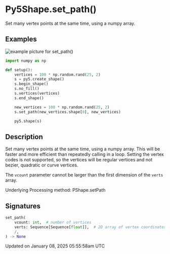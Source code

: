 # Py5Shape.set_path()

Set many vertex points at the same time, using a numpy array.

## Examples

<div class="example-table">

<div class="example-row"><div class="example-cell-image">

![example picture for set_path()](/images/reference/Py5Shape_set_path_0.png)

</div><div class="example-cell-code">

```python
import numpy as np

def setup():
    vertices = 100 * np.random.rand(25, 2)
    s = py5.create_shape()
    s.begin_shape()
    s.no_fill()
    s.vertices(vertices)
    s.end_shape()

    new_vertices = 100 * np.random.rand(25, 2)
    s.set_path(new_vertices.shape[0], new_vertices)

    py5.shape(s)
```

</div></div>

</div>

## Description

Set many vertex points at the same time, using a numpy array. This will be faster and more efficient than repeatedly calling [](py5shape_set_vertex) in a loop. Setting the vertex codes is not supported, so the vertices will be regular vertices and not bezier, quadratic or curve vertices.

The `vcount` parameter cannot be larger than the first dimension of the `verts` array.

Underlying Processing method: PShape.setPath

## Signatures

```python
set_path(
    vcount: int,  # number of vertices
    verts: Sequence[Sequence[float]],  # 2D array of vertex coordinates
    /,
) -> None
```

Updated on January 08, 2025 05:55:58am UTC
